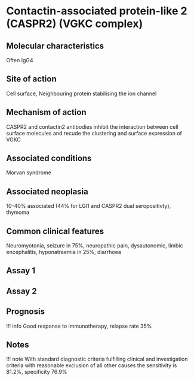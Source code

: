 # Contactin-associated protein-like 2 (CASPR2) (VGKC complex)

## Molecular characteristics
Often IgG4

## Site of action
Cell surface, Neighbouring protein stabilising the ion channel

## Mechanism of action
CASPR2 and contactin2 antibodies inhibit the interaction between cell surface molecules and recude the clustering and surface expression of VGKC

## Associated conditions
Morvan syndrome

## Associated neoplasia
10-40% associated (44% for LGI1 and CASPR2 dual seropositivty), thymoma

## Common clinical features
Neuromyotonia, seizure in 75%, neuropathic pain, dysautonomic, limbic encephalitis, hyponatraemia in 25%, diarrhoea

## Assay 1

## Assay 2

## Prognosis
!!! info
    Good response to immunotherapy, relapse rate 35%

## Notes
!!! note
    With standard diagnostic criteria fulfilling clinical and investigation criteria with reasonable exclusion of all other causes the sensitivity is 81.2%, specificity 76.9%
